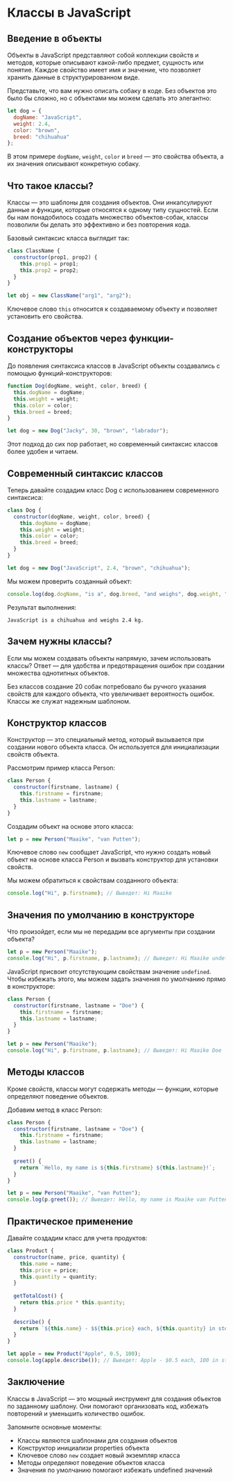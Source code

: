 # Классы в JavaScript

## Введение в объекты

Объекты в JavaScript представляют собой коллекции свойств и методов, которые описывают какой-либо предмет, сущность или понятие. Каждое свойство имеет имя и значение, что позволяет хранить данные в структурированном виде.

Представьте, что вам нужно описать собаку в коде. Без объектов это было бы сложно, но с объектами мы можем сделать это элегантно:

```javascript
let dog = {
  dogName: "JavaScript",
  weight: 2.4,
  color: "brown",
  breed: "chihuahua"
};
```

В этом примере `dogName`, `weight`, `color` и `breed` — это свойства объекта, а их значения описывают конкретную собаку.

## Что такое классы?

Классы — это шаблоны для создания объектов. Они инкапсулируют данные и функции, которые относятся к одному типу сущностей. Если бы нам понадобилось создать множество объектов-собак, классы позволили бы делать это эффективно и без повторения кода.

Базовый синтаксис класса выглядит так:

```javascript
class ClassName {
  constructor(prop1, prop2) {
    this.prop1 = prop1;
    this.prop2 = prop2;
  }
}

let obj = new ClassName("arg1", "arg2");
```

Ключевое слово `this` относится к создаваемому объекту и позволяет установить его свойства.

## Создание объектов через функции-конструкторы

До появления синтаксиса классов в JavaScript объекты создавались с помощью функций-конструкторов:

```javascript
function Dog(dogName, weight, color, breed) {
  this.dogName = dogName;
  this.weight = weight;
  this.color = color;
  this.breed = breed;
}

let dog = new Dog("Jacky", 30, "brown", "labrador");
```

Этот подход до сих пор работает, но современный синтаксис классов более удобен и читаем.

## Современный синтаксис классов

Теперь давайте создадим класс Dog с использованием современного синтаксиса:

```javascript
class Dog {
  constructor(dogName, weight, color, breed) {
    this.dogName = dogName;
    this.weight = weight;
    this.color = color;
    this.breed = breed;
  }
}

let dog = new Dog("JavaScript", 2.4, "brown", "chihuahua");
```

Мы можем проверить созданный объект:

```javascript
console.log(dog.dogName, "is a", dog.breed, "and weighs", dog.weight, "kg.");
```

Результат выполнения:
```
JavaScript is a chihuahua and weighs 2.4 kg.
```

## Зачем нужны классы?

Если мы можем создавать объекты напрямую, зачем использовать классы? Ответ — для удобства и предотвращения ошибок при создании множества однотипных объектов.

Без классов создание 20 собак потребовало бы ручного указания свойств для каждого объекта, что увеличивает вероятность ошибок. Классы же служат надежным шаблоном.

## Конструктор классов

Конструктор — это специальный метод, который вызывается при создании нового объекта класса. Он используется для инициализации свойств объекта.

Рассмотрим пример класса Person:

```javascript
class Person {
  constructor(firstname, lastname) {
    this.firstname = firstname;
    this.lastname = lastname;
  }
}
```

Создадим объект на основе этого класса:

```javascript
let p = new Person("Maaike", "van Putten");
```

Ключевое слово `new` сообщает JavaScript, что нужно создать новый объект на основе класса Person и вызвать конструктор для установки свойств.

Мы можем обратиться к свойствам созданного объекта:

```javascript
console.log("Hi", p.firstname); // Выведет: Hi Maaike
```

## Значения по умолчанию в конструкторе

Что произойдет, если мы не передадим все аргументы при создании объекта?

```javascript
let p = new Person("Maaike");
console.log("Hi", p.firstname, p.lastname); // Выведет: Hi Maaike undefined
```

JavaScript присвоит отсутствующим свойствам значение `undefined`. Чтобы избежать этого, мы можем задать значения по умолчанию прямо в конструкторе:

```javascript
class Person {
  constructor(firstname, lastname = "Doe") {
    this.firstname = firstname;
    this.lastname = lastname;
  }
}

let p = new Person("Maaike");
console.log("Hi", p.firstname, p.lastname); // Выведет: Hi Maaike Doe
```

## Методы классов

Кроме свойств, классы могут содержать методы — функции, которые определяют поведение объектов.

Добавим метод в класс Person:

```javascript
class Person {
  constructor(firstname, lastname = "Doe") {
    this.firstname = firstname;
    this.lastname = lastname;
  }
  
  greet() {
    return `Hello, my name is ${this.firstname} ${this.lastname}!`;
  }
}

let p = new Person("Maaike", "van Putten");
console.log(p.greet()); // Выведет: Hello, my name is Maaike van Putten!
```

## Практическое применение

Давайте создадим класс для учета продуктов:

```javascript
class Product {
  constructor(name, price, quantity) {
    this.name = name;
    this.price = price;
    this.quantity = quantity;
  }
  
  getTotalCost() {
    return this.price * this.quantity;
  }
  
  describe() {
    return `${this.name} - $${this.price} each, ${this.quantity} in stock. Total value: $${this.getTotalCost()}`;
  }
}

let apple = new Product("Apple", 0.5, 100);
console.log(apple.describe()); // Выведет: Apple - $0.5 each, 100 in stock. Total value: $50
```

## Заключение

Классы в JavaScript — это мощный инструмент для создания объектов по заданному шаблону. Они помогают организовать код, избежать повторений и уменьшить количество ошибок.

Запомните основные моменты:

- Классы являются шаблонами для создания объектов
- Конструктор инициализи properties объекта
- Ключевое слово `new` создает новый экземпляр класса
- Методы определяют поведение объектов класса
- Значения по умолчанию помогают избежать undefined значений
